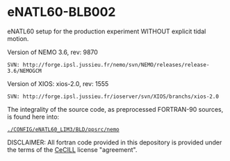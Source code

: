 # eNATL60-BLB002


eNATL60 setup for the production experiment WITHOUT explicit tidal motion.

Version of NEMO 3.6, rev: 9870

`SVN: http://forge.ipsl.jussieu.fr/nemo/svn/NEMO/releases/release-3.6/NEMOGCM`

Version of XIOS: xios-2.0, rev: 1555

`SVN: http://forge.ipsl.jussieu.fr/ioserver/svn/XIOS/branchs/xios-2.0`

The integrality of the source code, as preprocessed FORTRAN-90 sources, is found here into:

[`./CONFIG/eNATL60_LIM3/BLD/ppsrc/nemo`](https://github.com/meom-configurations/eNATL60-BLB002/tree/master/CONFIG/eNATL60_LIM3/BLD/ppsrc/nemo)


DISCLAIMER: All fortran code provided in this depository is provided under the terms of the [CeCILL](https://github.com/meom-configurations/eNATL60-BLB002/tree/master/CONFIG/eNATL60_LIM3/LICENSE) license "agreement". 

